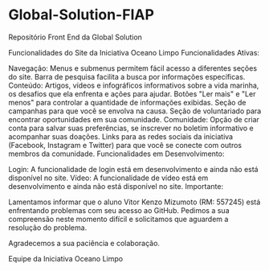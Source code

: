 # Global-Solution-FIAP
Repositório Front End da Global Solution 

Funcionalidades do Site da Iniciativa Oceano Limpo
Funcionalidades Ativas:

Navegação:
Menus e submenus permitem fácil acesso a diferentes seções do site.
Barra de pesquisa facilita a busca por informações específicas.
Conteúdo:
Artigos, vídeos e infográficos informativos sobre a vida marinha, os desafios que ela enfrenta e ações para ajudar.
Botões "Ler mais" e "Ler menos" para controlar a quantidade de informações exibidas.
Seção de campanhas para que você se envolva na causa.
Seção de voluntariado para encontrar oportunidades em sua comunidade.
Comunidade:
Opção de criar conta para salvar suas preferências, se inscrever no boletim informativo e acompanhar suas doações.
Links para as redes sociais da iniciativa (Facebook, Instagram e Twitter) para que você se conecte com outros membros da comunidade.
Funcionalidades em Desenvolvimento:

Login: A funcionalidade de login está em desenvolvimento e ainda não está disponível no site.
Vídeo: A funcionalidade de vídeo está em desenvolvimento e ainda não está disponível no site.
Importante:

Lamentamos informar que o aluno Vitor Kenzo Mizumoto (RM: 557245) está enfrentando problemas com seu acesso ao GitHub. Pedimos a sua compreensão neste momento difícil e solicitamos que aguardem a resolução do problema.

Agradecemos a sua paciência e colaboração.

Equipe da Iniciativa Oceano Limpo

